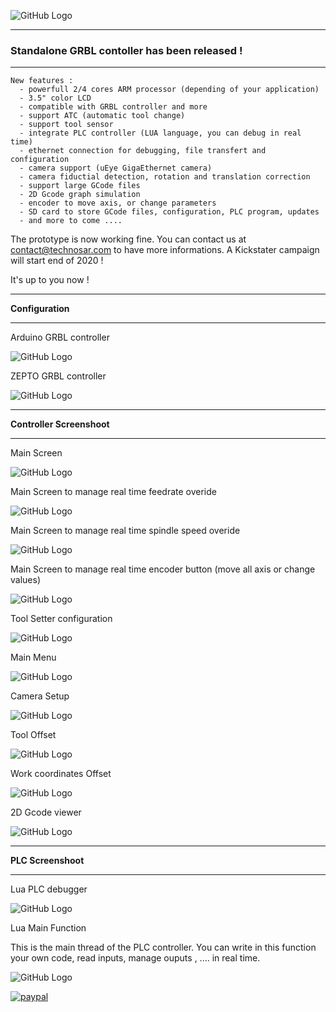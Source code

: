 ![GitHub Logo](https://github.com/technosar/media/blob/master/zepto1.png)
***

### Standalone GRBL contoller has been released !

***
``` 
New features :
  - powerfull 2/4 cores ARM processor (depending of your application)
  - 3.5" color LCD
  - compatible with GRBL controller and more
  - support ATC (automatic tool change)
  - support tool sensor
  - integrate PLC controller (LUA language, you can debug in real time)
  - ethernet connection for debugging, file transfert and configuration
  - camera support (uEye GigaEthernet camera)
  - camera fiductial detection, rotation and translation correction
  - support large GCode files
  - 2D Gcode graph simulation
  - encoder to move axis, or change parameters
  - SD card to store GCode files, configuration, PLC program, updates
  - and more to come ....
``` 

The prototype is now working fine.
You can contact us at contact@technosar.com to have more informations.
A Kickstater campaign will start end of 2020 !

It's up to you now !

***
**Configuration**
***

Arduino GRBL controller

![GitHub Logo](https://github.com/technosar/media/blob/master/conf1.png)

ZEPTO GRBL controller

![GitHub Logo](https://github.com/technosar/media/blob/master/conf2.png)

***
**Controller Screenshoot**
***
Main Screen

![GitHub Logo](https://github.com/technosar/media/blob/master/MainScreen.png)

Main Screen to manage real time feedrate overide

![GitHub Logo](https://github.com/technosar/media/blob/master/MainScreen2.png)

Main Screen to manage real time spindle speed overide

![GitHub Logo](https://github.com/technosar/media/blob/master/MainScreen3.png)

Main Screen to manage real time encoder button (move all axis or change values)

![GitHub Logo](https://github.com/technosar/media/blob/master/MainScreen4.png)

Tool Setter configuration

![GitHub Logo](https://github.com/technosar/media/blob/master/ToolSetter.png)

Main Menu

![GitHub Logo](https://github.com/technosar/media/blob/master/MainMenu.png)

Camera Setup

![GitHub Logo](https://github.com/technosar/media/blob/master/CamSetup.png)

Tool Offset

![GitHub Logo](https://github.com/technosar/media/blob/master/ToolOffset.png)

Work coordinates Offset

![GitHub Logo](https://github.com/technosar/media/blob/master/WorkOffset.png)

2D Gcode viewer

![GitHub Logo](https://github.com/technosar/media/blob/master/ViewGcode.png)

***
**PLC Screenshoot**
***

Lua PLC debugger

![GitHub Logo](https://github.com/technosar/media/blob/master/Lua_PLC.png)

Lua Main Function

This is the main thread of the PLC controller. You can write in this function your own code, read inputs, manage ouputs , .... in real time.

![GitHub Logo](https://github.com/technosar/media/blob/master/LuaMain.png)


[![paypal](https://www.paypalobjects.com/en_US/i/btn/btn_donateCC_LG.gif)](S6AXAY6P7GNJC)

